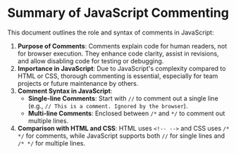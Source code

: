Summary of JavaScript Commenting
================================

This document outlines the role and syntax of comments in JavaScript:

1.  **Purpose of Comments**: Comments explain code for human readers, not for browser execution. They enhance code clarity, assist in revisions, and allow disabling code for testing or debugging.
2.  **Importance in JavaScript**: Due to JavaScript's complexity compared to HTML or CSS, thorough commenting is essential, especially for team projects or future maintenance by others.
3.  **Comment Syntax in JavaScript**:
    -   **Single-line Comments**: Start with `//` to comment out a single line (e.g., `// This is a comment. Ignored by the browser`).
    -   **Multi-line Comments**: Enclosed between `/*` and `*/` to comment out multiple lines.
4.  **Comparison with HTML and CSS**: HTML uses `<!-- -->` and CSS uses `/* */` for comments, while JavaScript supports both `//` for single lines and `/* */` for multiple lines.